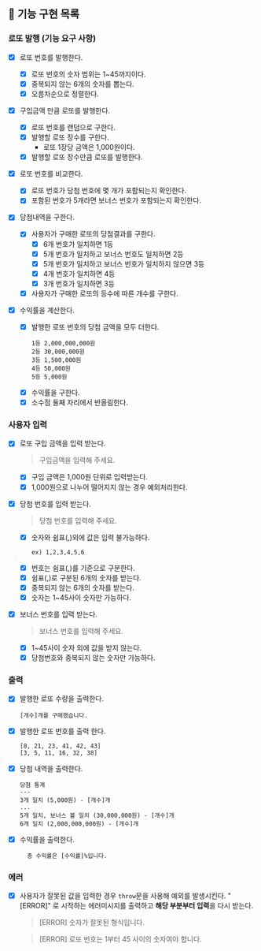 ## 🚀 기능 구현 목록

### 로또 발행 (기능 요구 사항)

- [x] 로또 번호를 발행한다.

  - [x] 로또 번호의 숫자 범위는 1~45까지이다.
  - [x] 중복되지 않는 6개의 숫자를 뽑는다.
  - [x] 오름차순으로 정렬한다.

- [x] 구입금액 만큼 로또를 발행한다.

  - [x] 로또 번호를 랜덤으로 구한다.
  - [x] 발행할 로또 장수를 구한다.
    - 로또 1장당 금액은 1,000원이다.
  - [x] 발행할 로또 장수만큼 로또를 발행한다.

- [x] 로또 번호를 비교한다.

  - [x] 로또 번호가 당첨 번호에 몇 개가 포함되는지 확인한다.
  - [x] 포함된 번호가 5개라면 보너스 번호가 포함되는지 확인한다.

- [x] 당첨내역을 구한다.

  - [x] 사용자가 구매한 로또의 당첨결과를 구한다.
    - [x] 6개 번호가 일치하면 1등
    - [x] 5개 번호가 일치하고 보너스 번호도 일치하면 2등
    - [x] 5개 번호가 일치하고 보너스 번호가 일치하지 않으면 3등
    - [x] 4개 번호가 일치하면 4등
    - [x] 3개 번호가 일치하면 3등
  - [x] 사용자가 구매한 로또의 등수에 따른 개수를 구한다.

- [x] 수익률을 계산한다.
  - [x] 발행한 로또 번호의 당첨 금액을 모두 더한다.
    ```
    1등 2,000,000,000원
    2등 30,000,000원
    3등 1,500,000원
    4등 50,000원
    5등 5,000원
    ```
  - [x] 수익률을 구한다.
  - [x] 소수점 둘째 자리에서 반올림한다.

### 사용자 입력

- [x] 로또 구입 금액을 입력 받는다.

  > 구입금액을 입력해 주세요.

  - [x] 구입 금액은 1,000원 단위로 입력받는다.
  - [x] 1,000원으로 나누어 떨어지지 않는 경우 예외처리한다.

- [x] 당첨 번호를 입력 받는다.

  > 당첨 번호를 입력해 주세요.

  - [x] 숫자와 쉼표(,)외에 값은 입력 불가능하다.
    ```
    ex) 1,2,3,4,5,6
    ```
  - [x] 번호는 쉼표(,)를 기준으로 구분한다.
  - [x] 쉼표(,)로 구분된 6개의 숫자를 받는다.
  - [x] 중복되지 않는 6개의 숫자를 받는다.
  - [x] 숫자는 1~45사이 숫자만 가능하다.

- [x] 보너스 번호를 입력 받는다.

  > 보너스 번호를 입력해 주세요.

  - [x] 1~45사이 숫자 외에 값을 받지 않는다.
  - [x] 당첨번호와 중복되지 않는 숫자만 가능하다.

### 출력

- [x] 발행한 로또 수량을 출력한다.
  ```
  [개수]개를 구매했습니다.
  ```
- [x] 발행한 로또 번호를 출력 한다.
  ```
  [8, 21, 23, 41, 42, 43]
  [3, 5, 11, 16, 32, 38]
  ```
- [x] 당첨 내역을 출력한다.
  ```
  당첨 통계
  ---
  3개 일치 (5,000원) - [개수]개
  ...
  5개 일치, 보너스 볼 일치 (30,000,000원) - [개수]개
  6개 일치 (2,000,000,000원) - [개수]개
  ```
- [x] 수익률을 출력한다.

  ```
    총 수익률은 [수익률]%입니다.
  ```

### 에러

- [x] 사용자가 잘못된 값을 입력한 경우 `throw`문을 사용해 예외를 발생시킨다. "[ERROR]" 로 시작하는 에러미시지를 출력하고 **해당 부분부터 입력**을 다시 받는다.

  > [ERROR] 숫자가 잘못된 형식입니다.

  > [ERROR] 로또 번호는 1부터 45 사이의 숫자여야 합니다.
